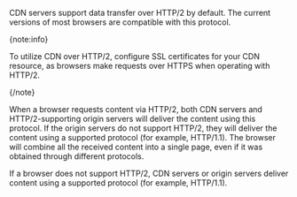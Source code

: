 CDN servers support data transfer over HTTP/2 by default. The current versions of most browsers are compatible with this protocol.

{note:info}

To utilize CDN over HTTP/2, configure SSL certificates for your CDN resource, as browsers make requests over HTTPS when operating with HTTP/2.

{/note}

When a browser requests content via HTTP/2, both CDN servers and HTTP/2-supporting origin servers will deliver the content using this protocol. If the origin servers do not support HTTP/2, they will deliver the content using a supported protocol (for example, HTTP/1.1). The browser will combine all the received content into a single page, even if it was obtained through different protocols.

If a browser does not support HTTP/2, CDN servers or origin servers deliver content using a supported protocol (for example, HTTP/1.1).
